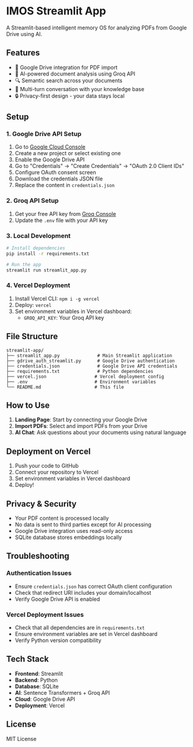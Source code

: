 # IMOS Streamlit App

A Streamlit-based intelligent memory OS for analyzing PDFs from Google Drive using AI.

## Features

- 🔗 Google Drive integration for PDF import
- 🧠 AI-powered document analysis using Groq API
- 🔍 Semantic search across your documents
- 💬 Multi-turn conversation with your knowledge base
- 🔒 Privacy-first design - your data stays local

## Setup

### 1. Google Drive API Setup

1. Go to [Google Cloud Console](https://console.cloud.google.com/)
2. Create a new project or select existing one
3. Enable the Google Drive API
4. Go to "Credentials" → "Create Credentials" → "OAuth 2.0 Client IDs"
5. Configure OAuth consent screen
6. Download the credentials JSON file
7. Replace the content in `credentials.json`

### 2. Groq API Setup

1. Get your free API key from [Groq Console](https://console.groq.com/)
2. Update the `.env` file with your API key

### 3. Local Development

```bash
# Install dependencies
pip install -r requirements.txt

# Run the app
streamlit run streamlit_app.py
```

### 4. Vercel Deployment

1. Install Vercel CLI: `npm i -g vercel`
2. Deploy: `vercel`
3. Set environment variables in Vercel dashboard:
   - `GROQ_API_KEY`: Your Groq API key

## File Structure

```
streamlit-app/
├── streamlit_app.py              # Main Streamlit application
├── gdrive_auth_streamlit.py      # Google Drive authentication
├── credentials.json              # Google Drive API credentials
├── requirements.txt              # Python dependencies
├── vercel.json                  # Vercel deployment config
├── .env                         # Environment variables
└── README.md                    # This file
```

## How to Use

1. **Landing Page**: Start by connecting your Google Drive
2. **Import PDFs**: Select and import PDFs from your Drive
3. **AI Chat**: Ask questions about your documents using natural language

## Deployment on Vercel

1. Push your code to GitHub
2. Connect your repository to Vercel
3. Set environment variables in Vercel dashboard
4. Deploy!

## Privacy & Security

- Your PDF content is processed locally
- No data is sent to third parties except for AI processing
- Google Drive integration uses read-only access
- SQLite database stores embeddings locally

## Troubleshooting

### Authentication Issues
- Ensure `credentials.json` has correct OAuth client configuration
- Check that redirect URI includes your domain/localhost
- Verify Google Drive API is enabled

### Vercel Deployment Issues
- Check that all dependencies are in `requirements.txt`
- Ensure environment variables are set in Vercel dashboard
- Verify Python version compatibility

## Tech Stack

- **Frontend**: Streamlit
- **Backend**: Python
- **Database**: SQLite
- **AI**: Sentence Transformers + Groq API
- **Cloud**: Google Drive API
- **Deployment**: Vercel

## License

MIT License